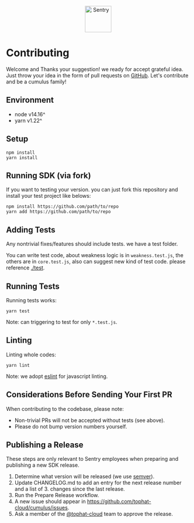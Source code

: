 <p align="center">
  <p align="center">
    <a href="https://cumulus.tophat.cloud" target="_blank">
      <img src="https://jinui.s3.ap-northeast-2.amazonaws.com/tophat/logo.png" alt="Sentry" height="72">
    </a>
  </p>
</p>

# Contributing

Welcome and Thanks your suggestion! we ready for accept grateful idea.
Just throw your idea in the form of pull requests on [GitHub](https://github.com/tophat-cloud/tophat-cumulus-sdk).
Let's contribute and be a cumulus family!


## Environment

- node v14.16^
- yarn v1.22^


## Setup
```
npm install
yarn install
```


## Running SDK (via fork)

If you want to testing your version. you can just fork this repository and install your test project like belows:

```
npm install https://github.com/path/to/repo
yarn add https://github.com/path/to/repo
```

## Adding Tests

Any nontrivial fixes/features should include tests. we have a test folder.

You can write test code, about weakness logic is in `weakness.test.js`, the others are in `core.test.js`, also can suggest new kind of test code. please reference [./test](https://github.com/tophat-cloud/cumulus/tree/main/test).


## Running Tests

Running tests works:

```
yarn test
```

Note: can triggering to test for only `*.test.js`.

## Linting

Linting whole codes:

```
yarn lint
```

Note: we adopt [eslint](https://eslint.org/) for javascript linting.

## Considerations Before Sending Your First PR
When contributing to the codebase, please note:

- Non-trivial PRs will not be accepted without tests (see above).
- Please do not bump version numbers yourself.


## Publishing a Release
These steps are only relevant to Sentry employees when preparing and publishing a new SDK release.

1. Determine what version will be released (we use [semver](https://semver.org/)).
2. Update CHANGELOG.md to add an entry for the next release number and a list of 3. changes since the last release.
4. Run the Prepare Release workflow.
5. A new issue should appear in https://github.com/tophat-cloud/cumulus/issues.
6. Ask a member of the [@tophat-cloud](https://github.com/tophat-cloud) team to approve the release.
